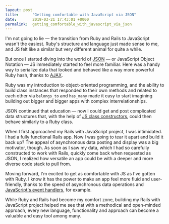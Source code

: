 ```yaml
---
layout: post
title:      "Getting comfortable with JavaScript via JSON"
date:       2019-03-21 17:43:01 +0000
permalink:  getting_comfortable_with_javascript_via_json
---
```



I'm not going to lie — the transition from Ruby and Rails to JavaScript wasn't the easiest. Ruby's structure and language just made sense to me, and JS felt like a similar but very different animal for quite a while.

But once I started diving into the world of [JSON](https://simonecarletti.com/blog/2010/04/inside-ruby-on-rails-serializing-ruby-objects-with-json/) — or JavaScript Object Notation — JS immediately started to feel more familiar. Here was a handy way to serialize data that looked and behaved like a way more powerful Ruby hash, thanks to [AJAX](https://developer.mozilla.org/en-US/docs/Web/Guide/AJAX).

Ruby was my introduction to object-oriented programming, and the ability to build class instances that responded to their own methods and related to each other via `belongs_to` and `has_many` made it easy to start imagining building out bigger and bigger apps with complex interrelationships.

JSON continued that education — now I could get and post complicated data structures that, with the help of [JS class constructors](https://developer.mozilla.org/en-US/docs/Web/JavaScript/Reference/Classes), could then behave similarly to a Ruby class.

When I first approached my Rails with JavaScript project, I was intimidated. I had a fully functional Rails app. Now I was going to tear it apart and build it back up? The appeal of asynchronous data posting and display was a big motivator, though. As soon as I saw my data, which I had so carefully constructed to work with Rails, quickly come back when requested as JSON, I realized how versatile an app could be with a deeper and more diverse code stack to pull from.

Moving forward, I'm excited to get as comfortable with JS as I've gotten with Ruby. I know it has the power to make an app feel more fluid and user-friendly, thanks to the speed of asynchronous data operations and [JavaScript's event handlers,](https://www.w3schools.com/js/js_events.asp) for example.

While Ruby and Rails had become my comfort zone, building my Rails with JavaScript project helped me see that with a methodical and open-minded approach, every new language, functionality and approach can become a valuable and easy tool among many.


